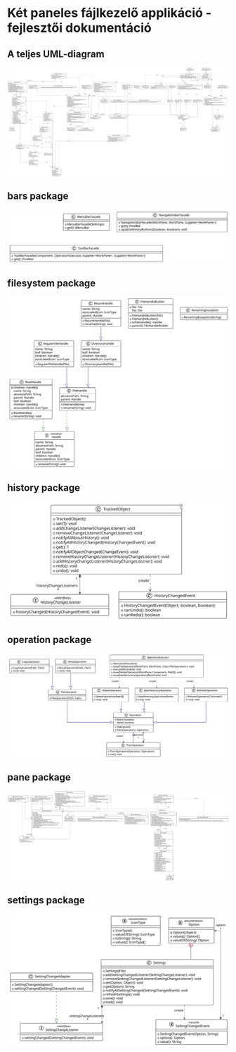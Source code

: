 # Két paneles fájlkezelő applikáció - fejlesztői dokumentáció

## A teljes UML-diagram

![](../res/uml-plantuml.svg)

## bars package

![](../res/bars.svg)

## filesystem package

![](../res/filesystem.svg)

## history package

![](../res/history.svg)

## operation package

![](../res/operation.svg)

## pane package

![](../res/pane.svg)

## settings package

![](../res/settings.svg)
